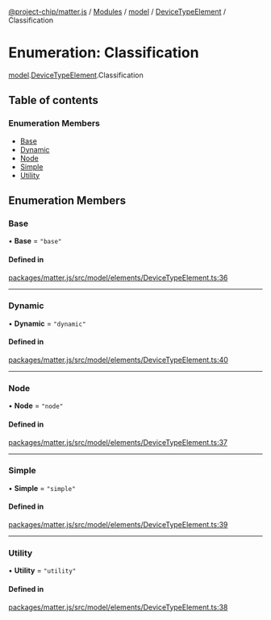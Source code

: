 [@project-chip/matter.js](../README.md) / [Modules](../modules.md) / [model](../modules/model.md) / [DeviceTypeElement](../modules/model.DeviceTypeElement.md) / Classification

# Enumeration: Classification

[model](../modules/model.md).[DeviceTypeElement](../modules/model.DeviceTypeElement.md).Classification

## Table of contents

### Enumeration Members

- [Base](model.DeviceTypeElement.Classification.md#base)
- [Dynamic](model.DeviceTypeElement.Classification.md#dynamic)
- [Node](model.DeviceTypeElement.Classification.md#node)
- [Simple](model.DeviceTypeElement.Classification.md#simple)
- [Utility](model.DeviceTypeElement.Classification.md#utility)

## Enumeration Members

### Base

• **Base** = ``"base"``

#### Defined in

[packages/matter.js/src/model/elements/DeviceTypeElement.ts:36](https://github.com/project-chip/matter.js/blob/6d3b6a5d957d88a9231d6ecab4bb41f8133112be/packages/matter.js/src/model/elements/DeviceTypeElement.ts#L36)

___

### Dynamic

• **Dynamic** = ``"dynamic"``

#### Defined in

[packages/matter.js/src/model/elements/DeviceTypeElement.ts:40](https://github.com/project-chip/matter.js/blob/6d3b6a5d957d88a9231d6ecab4bb41f8133112be/packages/matter.js/src/model/elements/DeviceTypeElement.ts#L40)

___

### Node

• **Node** = ``"node"``

#### Defined in

[packages/matter.js/src/model/elements/DeviceTypeElement.ts:37](https://github.com/project-chip/matter.js/blob/6d3b6a5d957d88a9231d6ecab4bb41f8133112be/packages/matter.js/src/model/elements/DeviceTypeElement.ts#L37)

___

### Simple

• **Simple** = ``"simple"``

#### Defined in

[packages/matter.js/src/model/elements/DeviceTypeElement.ts:39](https://github.com/project-chip/matter.js/blob/6d3b6a5d957d88a9231d6ecab4bb41f8133112be/packages/matter.js/src/model/elements/DeviceTypeElement.ts#L39)

___

### Utility

• **Utility** = ``"utility"``

#### Defined in

[packages/matter.js/src/model/elements/DeviceTypeElement.ts:38](https://github.com/project-chip/matter.js/blob/6d3b6a5d957d88a9231d6ecab4bb41f8133112be/packages/matter.js/src/model/elements/DeviceTypeElement.ts#L38)
